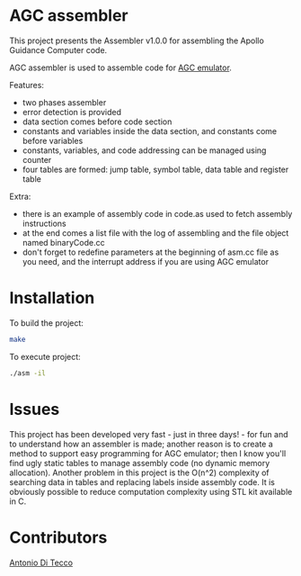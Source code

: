 # AGC assembler
This project presents the Assembler v1.0.0 for assembling the Apollo Guidance Computer code.

AGC assembler is used to assemble code for [AGC emulator](https://github.com/djqwert/agc-emulator).

Features:
  - two phases assembler
  - error detection is provided
  - data section comes before code section
  - constants and variables inside the data section, and constants come before variables
  - constants, variables, and code addressing can be managed using counter
  - four tables are formed: jump table, symbol table, data table and register table
  
Extra:
  - there is an example of assembly code in code.as used to fetch assembly instructions
  - at the end comes a list file with the log of assembling and the file object named binaryCode.cc
  - don't forget to redefine parameters at the beginning of asm.cc file as you need, and the interrupt address if you are using AGC emulator

# Installation
To build the project:

```sh
make
```
To execute project:

```sh
./asm -il
```

# Issues

This project has been developed very fast - just in three days! - for fun and to understand how an assembler is made; another reason is to create a method to support easy programming for AGC emulator; then I know you'll find ugly static tables to manage assembly code (no dynamic memory allocation). Another problem in this project is the O(n^2) complexity of searching data in tables and replacing labels inside assembly code. It is obviously possible to reduce computation complexity using STL kit available in C.

# Contributors
[Antonio Di Tecco](https://github.com/djqwert)
